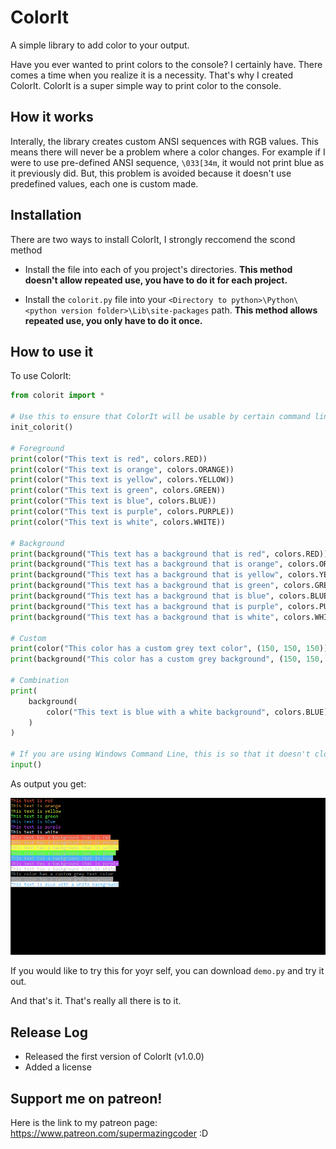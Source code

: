 # ColorIt
A simple library to add color to your output.

Have you ever wanted to print colors to the console? I certainly have. There comes a time when you realize it is a necessity. That's why I created ColorIt. ColorIt is a super simple way to print color to the console. 

## How it works

Interally, the library creates custom ANSI sequences with RGB values. This means there will never be a problem where a color changes. For example if I were to use pre-defined ANSI sequence, `\033[34m`, it would not print blue as it previously did. But, this problem is avoided because it doesn't use predefined values, each one is custom made.

## Installation
There are two ways to install ColorIt, I strongly reccomend the scond method

* Install the file into each of you project's directories. **This method doesn't allow repeated use, you have to do it for each project.**

* Install the `colorit.py` file into your `<Directory to python>\Python\<python version folder>\Lib\site-packages` path. **This method allows repeated use, you only have to do it once.**

## How to use it

To use ColorIt:

```python
from colorit import *

# Use this to ensure that ColorIt will be usable by certain command line interfaces
init_colorit()

# Foreground
print(color("This text is red", colors.RED))
print(color("This text is orange", colors.ORANGE))
print(color("This text is yellow", colors.YELLOW))
print(color("This text is green", colors.GREEN))
print(color("This text is blue", colors.BLUE))
print(color("This text is purple", colors.PURPLE))
print(color("This text is white", colors.WHITE))

# Background
print(background("This text has a background that is red", colors.RED))
print(background("This text has a background that is orange", colors.ORANGE))
print(background("This text has a background that is yellow", colors.YELLOW))
print(background("This text has a background that is green", colors.GREEN))
print(background("This text has a background that is blue", colors.BLUE))
print(background("This text has a background that is purple", colors.PURPLE))
print(background("This text has a background that is white", colors.WHITE))

# Custom
print(color("This color has a custom grey text color", (150, 150, 150)))
print(background("This color has a custom grey background", (150, 150, 150)))

# Combination
print(
    background(
        color("This text is blue with a white background", colors.BLUE), colors.WHITE
    )
)

# If you are using Windows Command Line, this is so that it doesn't close immediately
input()
```

As output you get:

![](ImagesInReadMe/demo.png)

If you would like to try this for yoyr self, you can download `demo.py` and try it out. 

And that's it. That's really all there is to it.

## Release Log
* Released the first version of ColorIt (v1.0.0)
* Added a license

## Support me on patreon!
Here is the link to my patreon page: https://www.patreon.com/supermazingcoder :D
